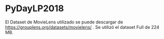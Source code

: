 # PyDayLP2018


El Dataset de MovieLens utilizado se puede descargar de https://grouplens.org/datasets/movielens/ .
Se utilizó el dataset Full de 224 MB.

